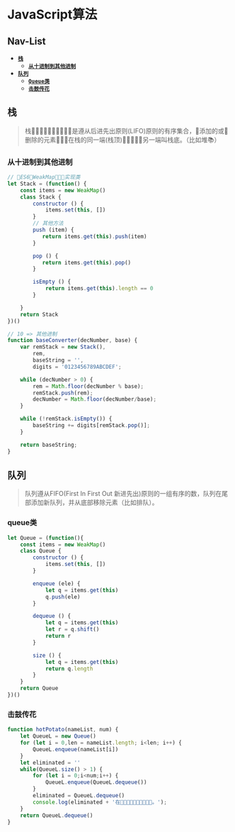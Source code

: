 # JavaScript算法

## Nav-List
- [**`栈`**](#栈)
    - [**`从十进制到其他进制`**](#从十进制到其他进制)
- [**`队列`**](#队列)
    - [**`Queue类`**](#queue类)
    - [**`击鼓传花`**](#击鼓传花)


## 栈
> 栈􏱟􏰗􏳆􏹋􏲦􏼦􏽢􏽣􏽎􏱭是遵从后进先出原则(LIFO)原则的有序集合，􏳹添加的或􏽤删除的元素􏲟􏳵􏳶在栈的同一端(栈顶)􏽥􏱸􏱝􏶾，另一端叫栈底。（比如堆📚）

### 从十进制到其他进制

```javascript
// 􏹲ES6􏺺WeakMap􏾉􏾊􏽐实现类
let Stack = (function() {
    const items = new WeakMap()
    class Stack {
        constructor () {
            items.set(this, [])
        }
        // 其他方法
        push (item) {
           return items.get(this).push(item)
        }

        pop () {
           return items.get(this).pop()
        }

        isEmpty () {
            return items.get(this).length == 0
        }

    }
    return Stack
})()

// 10 => 其他进制
function baseConverter(decNumber, base) {
    var remStack = new Stack(),
        rem,
        baseString = '',
        digits = '0123456789ABCDEF';

    while (decNumber > 0) {
        rem = Math.floor(decNumber % base);
        remStack.push(rem);
        decNumber = Math.floor(decNumber/base);
    }

    while (!remStack.isEmpty()) {
        baseString += digits[remStack.pop()];
    }

    return baseString;
}
```

## 队列
> 队列遵从FIFO(First In First Out 新进先出)原则的一组有序的数，队列在尾部添加新队列，并从底部移除元素（比如排队）。

### queue类
```javascript
let Queue = (function(){
    const items = new WeakMap()
    class Queue {
        constructor () {
            items.set(this, [])
        }

        enqueue (ele) {
            let q = items.get(this)
            q.push(ele)
        }

        dequeue () {
            let q = items.get(this)
            let r = q.shift()
            return r
        }

        size () {
            let q = items.get(this)
            return q.length
        }
    }
    return Queue
})()
```

### 击鼓传花
```javascript
function hotPotato(nameList, num) {
    let QueueL = new Queue()
    for (let i = 0,len = nameList.length; i<len; i++) {
        QueueL.enqueue(nameList[i])
    }
    let eliminated = ''
    while(QueueL.size() > 1) {
        for (let i = 0;i<num;i++) {
            QueueL.enqueue(QueueL.dequeue())
        }
        eliminated = QueueL.dequeue()
        console.log(eliminated + '在􏿨􏿩􏻥􏿪􏿫􏿬􏿭􏱉􏿮􏿯。');
    }
    return QueueL.dequeue()
}
```
